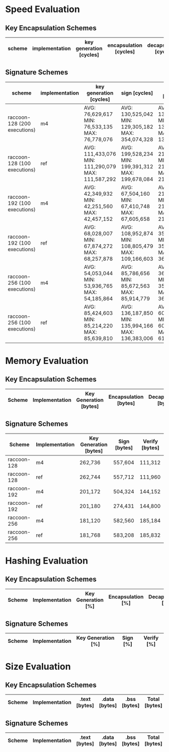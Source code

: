 # Speed Evaluation
## Key Encapsulation Schemes
| scheme | implementation | key generation [cycles] | encapsulation [cycles] | decapsulation [cycles] |
| ------ | -------------- | ----------------------- | ---------------------- | ---------------------- |
## Signature Schemes
| scheme | implementation | key generation [cycles] | sign [cycles] | verify [cycles] |
| ------ | -------------- | ----------------------- | ------------- | --------------- |
| raccoon-128 (200 executions) | m4 | AVG: 76,629,617 <br /> MIN: 76,533,135 <br /> MAX: 76,778,076 | AVG: 130,525,042 <br /> MIN: 129,305,182 <br /> MAX: 354,074,328 | AVG: 13,224,336 <br /> MIN: 13,159,386 <br /> MAX: 13,330,477 |
| raccoon-128 (100 executions) | ref | AVG: 111,433,076 <br /> MIN: 111,290,079 <br /> MAX: 111,587,292 | AVG: 199,528,234 <br /> MIN: 199,391,312 <br /> MAX: 199,678,084 | AVG: 21,845,175 <br /> MIN: 21,718,129 <br /> MAX: 21,965,999 |
| raccoon-192 (100 executions) | m4 | AVG: 42,349,932 <br /> MIN: 42,251,560 <br /> MAX: 42,457,152 | AVG: 67,504,160 <br /> MIN: 67,410,748 <br /> MAX: 67,605,658 | AVG: 21,460,231 <br /> MIN: 21,388,696 <br /> MAX: 21,566,672 |
| raccoon-192 (100 executions) | ref | AVG: 68,028,007 <br /> MIN: 67,874,272 <br /> MAX: 68,257,878 | AVG: 108,952,874 <br /> MIN: 108,805,479 <br /> MAX: 109,166,603 | AVG: 35,868,812 <br /> MIN: 35,728,922 <br /> MAX: 36,023,721 |
| raccoon-256 (100 executions) | m4 | AVG: 54,053,044 <br /> MIN: 53,936,765 <br /> MAX: 54,185,864 | AVG: 85,786,656 <br /> MIN: 85,672,563 <br /> MAX: 85,914,779 | AVG: 36,094,837 <br /> MIN: 35,976,821 <br /> MAX: 36,230,703 |
| raccoon-256 (100 executions) | ref | AVG: 85,424,603 <br /> MIN: 85,214,220 <br /> MAX: 85,639,810 | AVG: 136,187,850 <br /> MIN: 135,994,166 <br /> MAX: 136,383,006 | AVG: 60,853,020 <br /> MIN: 60,652,226 <br /> MAX: 61,037,384 |
# Memory Evaluation
## Key Encapsulation Schemes
| Scheme | Implementation | Key Generation [bytes] | Encapsulation [bytes] | Decapsulation [bytes] |
| ------ | -------------- | ---------------------- | --------------------- | --------------------- |
## Signature Schemes
| Scheme | Implementation | Key Generation [bytes] | Sign [bytes] | Verify [bytes] |
| ------ | -------------- | ---------------------- | ------------ | -------------- |
| raccoon-128 | m4 | 262,736 | 557,604 | 111,312 |
| raccoon-128 | ref | 262,744 | 557,712 | 111,960 |
| raccoon-192 | m4 | 201,172 | 504,324 | 144,152 |
| raccoon-192 | ref | 201,180 | 274,431 | 144,800 |
| raccoon-256 | m4 | 181,120 | 582,560 | 185,184 |
| raccoon-256 | ref | 181,768 | 583,208 | 185,832 |
# Hashing Evaluation
## Key Encapsulation Schemes
| Scheme | Implementation | Key Generation [%] | Encapsulation [%] | Decapsulation [%] |
| ------ | -------------- | ------------------ | ----------------- | ----------------- |
## Signature Schemes
| Scheme | Implementation | Key Generation [%] | Sign [%] | Verify [%] |
| ------ | -------------- | ------------------ | -------- | ---------- |
# Size Evaluation
## Key Encapsulation Schemes
| Scheme | Implementation | .text [bytes] | .data [bytes] | .bss [bytes] | Total [bytes] |
| ------ | -------------- | ------------- | ------------- | ------------ | ------------- |
## Signature Schemes
| Scheme | Implementation | .text [bytes] | .data [bytes] | .bss [bytes] | Total [bytes] |
| ------ | -------------- | ------------- | ------------- | ------------ | ------------- |
